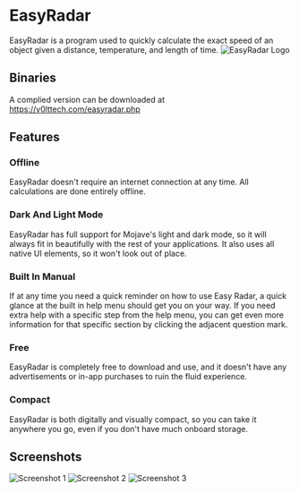 # EasyRadar
EasyRadar is a program used to quickly calculate the exact speed of an object given a distance, temperature, and length of time.
![EasyRadar Logo](https://v0lttech.com/assets/img/easyradarlogo.png)

## Binaries
A complied version can be downloaded at https://v0lttech.com/easyradar.php

## Features
### Offline
EasyRadar doesn't require an internet connection at any time. All calculations are done entirely offline.

### Dark And Light Mode
EasyRadar has full support for Mojave's light and dark mode, so it will always fit in beautifully with the rest of your applications. It also uses all native UI elements, so it won't look out of place.

### Built In Manual
If at any time you need a quick reminder on how to use Easy Radar, a quick glance at the built in help menu should get you on your way. If you need extra help with a specific step from the help menu, you can get even more information for that specific section by clicking the adjacent question mark.

### Free
EasyRadar is completely free to download and use, and it doesn't have any advertisements or in-app purchases to ruin the fluid experience.

### Compact
EasyRadar is both digitally and visually compact, so you can take it anywhere you go, even if you don't have much onboard storage.

## Screenshots
![Screenshot 1](https://v0lttech.com/files/images/easyradar/1.png)
![Screenshot 2](https://v0lttech.com/files/images/easyradar/2.png)
![Screenshot 3](https://v0lttech.com/files/images/easyradar/3.png)
